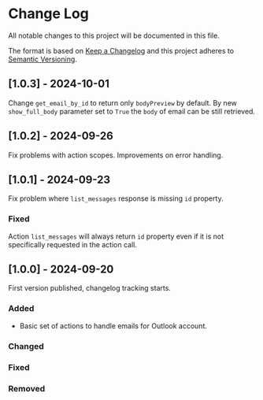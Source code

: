 # Change Log

All notable changes to this project will be documented in this file.

The format is based on [Keep a Changelog](http://keepachangelog.com/)
and this project adheres to [Semantic Versioning](http://semver.org/).

## [1.0.3] - 2024-10-01

Change `get_email_by_id` to return only `bodyPreview` by default.
By new `show_full_body` parameter set to `True` the `body` of email can be
still retrieved.

## [1.0.2] - 2024-09-26

Fix problems with action scopes. Improvements on error handling.

## [1.0.1] - 2024-09-23

Fix problem where `list_messages` response is missing `id` property.

### Fixed

Action `list_messages` will always return `id` property even if it
is not specifically requested in the action call.

## [1.0.0] - 2024-09-20

First version published, changelog tracking starts.

### Added

- Basic set of actions to handle emails for Outlook account.

### Changed

### Fixed

### Removed
